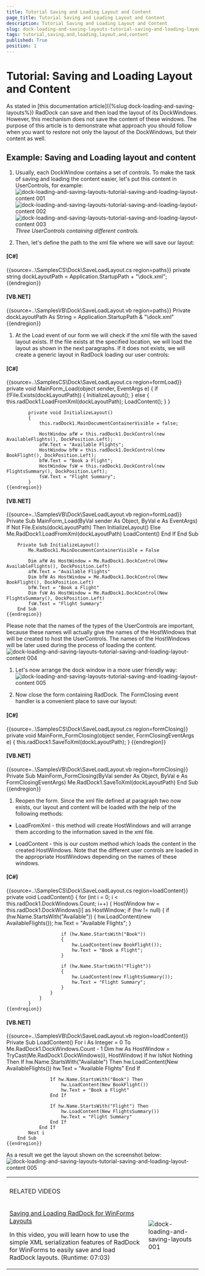 ```yaml
---
title: Tutorial Saving and Loading Layout and Content
page_title: Tutorial Saving and Loading Layout and Content
description: Tutorial Saving and Loading Layout and Content
slug: dock-loading-and-saving-layouts-tutorial-saving-and-loading-layout-content
tags: tutorial,saving,and,loading,layout,and,content
published: True
position: 1
---
```


# Tutorial: Saving and Loading Layout and Content



As stated in [this documentation article]({%slug dock-loading-and-saving-layouts%}) RadDock can save and then load the layout of its DockWindows.
        However, this mechanism does not save the content of these windows. The purpose of this article is to demonstrate
        what approach you should follow when you want to restore not only the layout of the DockWindows,
        but their content as well.
      

## Example: Saving and Loading layout and content

1. Usually, each DockWindow contains a set of controls. To make the task of saving and loading the content easier, let's put this content in UserControls, for example:
            ![dock-loading-and-saving-layouts-tutorial-saving-and-loading-layout-content 001](images/dock-loading-and-saving-layouts-tutorial-saving-and-loading-layout-content001.png)![dock-loading-and-saving-layouts-tutorial-saving-and-loading-layout-content 002](images/dock-loading-and-saving-layouts-tutorial-saving-and-loading-layout-content002.png)![dock-loading-and-saving-layouts-tutorial-saving-and-loading-layout-content 003](images/dock-loading-and-saving-layouts-tutorial-saving-and-loading-layout-content003.png)*Three UserControls containing different controls.*

1. Then, let's define the path to the xml file where we will save our layout:
            

#### __[C#]__

{{source=..\SamplesCS\Dock\SaveLoadLayout.cs region=paths}}
	        private string dockLayoutPath = Application.StartupPath + "\\dock.xml";
	{{endregion}}



#### __[VB.NET]__

{{source=..\SamplesVB\Dock\SaveLoadLayout.vb region=paths}}
	    Private dockLayoutPath As String = Application.StartupPath & "\dock.xml"
	{{endregion}}



1. At the Load event of our form we will check if the xml file with the saved layout exists.
              If the file exists at the specified location, we will load the layout as shown in the next paragraphs.
              If it does not exists, we will create a generic layout in RadDock loading our user controls:
            

#### __[C#]__

{{source=..\SamplesCS\Dock\SaveLoadLayout.cs region=formLoad}}
	        private void MainForm_Load(object sender, EventArgs e)
	        {
	            if (!File.Exists(dockLayoutPath))
	            {
	                InitializeLayout();
	            }
	            else
	            {
	                this.radDock1.LoadFromXml(dockLayoutPath);
	                LoadContent();
	            }
	        }
	
	        private void InitializeLayout()
	        {
	            this.radDock1.MainDocumentContainerVisible = false;
	
	            HostWindow afW = this.radDock1.DockControl(new AvailableFlights(), DockPosition.Left);
	            afW.Text = "Available Flights";
	            HostWindow bfW = this.radDock1.DockControl(new BookFlight(), DockPosition.Left);
	            bfW.Text = "Book a Flight";
	            HostWindow fsW = this.radDock1.DockControl(new FlightsSummary(), DockPosition.Left);
	            fsW.Text = "Flight Summary";
	        }
	{{endregion}}



#### __[VB.NET]__

{{source=..\SamplesVB\Dock\SaveLoadLayout.vb region=formLoad}}
	    Private Sub MainForm_Load(ByVal sender As Object, ByVal e As EventArgs)
	        If Not File.Exists(dockLayoutPath) Then
	            InitializeLayout()
	        Else
	            Me.RadDock1.LoadFromXml(dockLayoutPath)
	            LoadContent()
	        End If
	    End Sub
	
	    Private Sub InitializeLayout()
	        Me.RadDock1.MainDocumentContainerVisible = False
	
	        Dim afW As HostWindow = Me.RadDock1.DockControl(New AvailableFlights(), DockPosition.Left)
	        afW.Text = "Available Flights"
	        Dim bfW As HostWindow = Me.RadDock1.DockControl(New BookFlight(), DockPosition.Left)
	        bfW.Text = "Book a Flight"
	        Dim fsW As HostWindow = Me.RadDock1.DockControl(New FlightsSummary(), DockPosition.Left)
	        fsW.Text = "Flight Summary"
	    End Sub
	{{endregion}}

Please note that the names of the types of the UserControls are important, because these names will actually
              give the names of the HostWindows that will be created to host the UserControls. The names of the HostWindows
              will be later used during the process of loading the content.
            ![dock-loading-and-saving-layouts-tutorial-saving-and-loading-layout-content 004](images/dock-loading-and-saving-layouts-tutorial-saving-and-loading-layout-content004.png)

1. Let's now arrange the dock window in a more user friendly way:![dock-loading-and-saving-layouts-tutorial-saving-and-loading-layout-content 005](images/dock-loading-and-saving-layouts-tutorial-saving-and-loading-layout-content005.png)

1. Now close the form containing RadDock. The FormClosing event handler is a convenient place to save our layout:
            

#### __[C#]__

{{source=..\SamplesCS\Dock\SaveLoadLayout.cs region=formClosing}}
	        private void MainForm_FormClosing(object sender, FormClosingEventArgs e)
	        {
	            this.radDock1.SaveToXml(dockLayoutPath);
	        }
	{{endregion}}



#### __[VB.NET]__

{{source=..\SamplesVB\Dock\SaveLoadLayout.vb region=formClosing}}
	    Private Sub MainForm_FormClosing(ByVal sender As Object, ByVal e As FormClosingEventArgs)
	        Me.RadDock1.SaveToXml(dockLayoutPath)
	    End Sub
	{{endregion}}



1. Reopen the form. Since the xml file defined at paragraph two now exists, our layout and content will be loaded with the help of the following methods:
            

* LoadFromXml - this method will create HostWindows and will arrange them according to the information saved in the xml file.
                

* LoadContent - this is our custom method which loads the content in the created HostWindows. Note that
                  the different user controls are loaded in the appropriate HostWindows depending on the names of these windows.
                

#### __[C#]__

{{source=..\SamplesCS\Dock\SaveLoadLayout.cs region=loadContent}}
	        private void LoadContent()
	        {
	            for (int i = 0; i < this.radDock1.DockWindows.Count; i++)
	            {
	                HostWindow hw = this.radDock1.DockWindows[i] as HostWindow;
	                if (hw != null)
	                {
	                    if (hw.Name.StartsWith("Available"))
	                    {
	                        hw.LoadContent(new AvailableFlights());
	                        hw.Text = "Available Flights";
	                    }
	
	                    if (hw.Name.StartsWith("Book"))
	                    {
	                        hw.LoadContent(new BookFlight());
	                        hw.Text = "Book a Flight";
	                    }
	
	                    if (hw.Name.StartsWith("Flight"))
	                    {
	                        hw.LoadContent(new FlightsSummary());
	                        hw.Text = "Flight Summary";
	                    }
	                }
	            }
	        }
	{{endregion}}



#### __[VB.NET]__

{{source=..\SamplesVB\Dock\SaveLoadLayout.vb region=loadContent}}
	    Private Sub LoadContent()
	        For i As Integer = 0 To Me.RadDock1.DockWindows.Count - 1
	            Dim hw As HostWindow = TryCast(Me.RadDock1.DockWindows(i), HostWindow)
	            If hw IsNot Nothing Then
	                If hw.Name.StartsWith("Available") Then
	                    hw.LoadContent(New AvailableFlights())
	                    hw.Text = "Available Flights"
	                End If
	
	                If hw.Name.StartsWith("Book") Then
	                    hw.LoadContent(New BookFlight())
	                    hw.Text = "Book a Flight"
	                End If
	
	                If hw.Name.StartsWith("Flight") Then
	                    hw.LoadContent(New FlightsSummary())
	                    hw.Text = "Flight Summary"
	                End If
	            End If
	        Next i
	    End Sub
	{{endregion}}



As a result we get the layout shown on the screenshot below:
        ![dock-loading-and-saving-layouts-tutorial-saving-and-loading-layout-content 005](images/dock-loading-and-saving-layouts-tutorial-saving-and-loading-layout-content005.png)
<table><th><tr><td>

RELATED VIDEOS</td><td></td></tr></th><tr><td>

[Saving and Loading RadDock for WinForms Layouts](http://tv.telerik.com/winforms/raddock/saving-and-loading-raddock-winforms-layouts)

In this video, you will learn how to use the simple XML serialization features of RadDock for WinForms to easily save and load RadDock layouts. (Runtime: 07:03)
                </td><td>![dock-loading-and-saving-layouts 001](images/dock-loading-and-saving-layouts001.png)</td></tr></table>
